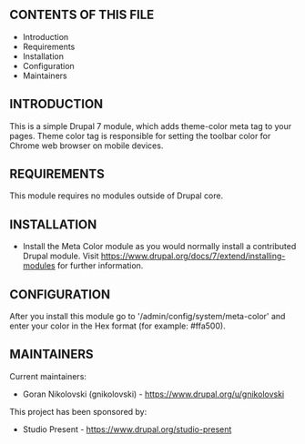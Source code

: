 CONTENTS OF THIS FILE
---------------------

 * Introduction
 * Requirements
 * Installation
 * Configuration
 * Maintainers


INTRODUCTION
------------

This is a simple Drupal 7 module, which adds theme-color meta tag to your pages.
Theme color tag is responsible for setting the toolbar color for Chrome web
browser on mobile devices.


REQUIREMENTS
------------

This module requires no modules outside of Drupal core.


INSTALLATION
------------

 * Install the Meta Color module as you would normally install a contributed
   Drupal module. Visit https://www.drupal.org/docs/7/extend/installing-modules
   for further information.


CONFIGURATION
-------------

After you install this module go to '/admin/config/system/meta-color' and enter
your color in the Hex format (for example: #ffa500).


MAINTAINERS
-----------

Current maintainers:
 * Goran Nikolovski (gnikolovski) - https://www.drupal.org/u/gnikolovski

This project has been sponsored by:
 * Studio Present - https://www.drupal.org/studio-present
